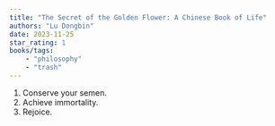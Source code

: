 ```yaml
---
title: "The Secret of the Golden Flower: A Chinese Book of Life"
authors: "Lu Dongbin"
date: 2023-11-25
star_rating: 1
books/tags:
    - "philosophy"
    - "trash"
---
```

1. Conserve your semen.
2. Achieve immortality.
3. Rejoice.